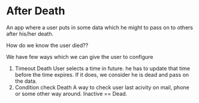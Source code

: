 # After Death

An app where a user puts in some data which he might to pass on to others after his/her death.

How do we know the user died??

We have few ways which we can give the user to configure

1. Timeout Death 
    User selects a time in future. he has to update that time before the time expires. If it does, we consider he is dead and pass on the data.
2. Condition check Death
   A way to check user last acivity on mail, phone or some other way around. Inactive == Dead.

